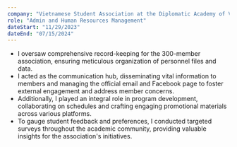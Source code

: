 ```yaml
---
company: "Vietnamese Student Association at the Diplomatic Academy of Vietnam"
role: "Admin and Human Resources Management"
dateStart: "11/29/2023"
dateEnd: "07/15/2024"
---
```


- I oversaw comprehensive record-keeping for the 300-member association, ensuring meticulous organization of personnel files and data.
- I acted as the communication hub, disseminating vital information to members and managing the official email and Facebook page to foster external engagement and address member concerns.
- Additionally, I played an integral role in program development, collaborating on schedules and crafting engaging promotional materials across various platforms.
- To gauge student feedback and preferences, I conducted targeted surveys throughout the academic community, providing valuable insights for the association's initiatives.
